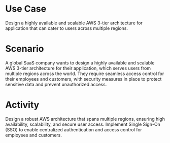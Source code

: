 # Use Case
Design a highly available and scalable AWS 3-tier architecture for application that can cater to users across multiple regions. 

# Scenario
A global SaaS company wants to design a highly available and scalable AWS 3-tier architecture for their application, which serves users from multiple regions across the world. They require seamless access control for their employees and customers, with security measures in place to protect sensitive data and prevent unauthorized access.

# Activity
Design a robust AWS architecture that spans multiple regions, ensuring high availability, scalability, and secure user access. Implement Single Sign-On (SSO) to enable centralized authentication and access control for employees and customers.
